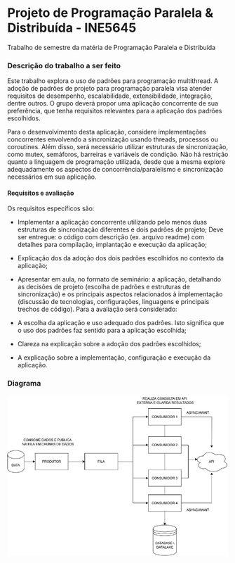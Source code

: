 # Projeto de Programação Paralela & Distribuída - INE5645
Trabalho de semestre da matéria de Programação Paralela e Distribuída

### Descrição do trabalho a ser feito

Este trabalho explora o uso de padrões para programação multithread. A adoção de
padrões de projeto para programação paralela visa atender requisitos de desempenho,
escalabilidade, extensibilidade, integração, dentre outros. O grupo deverá propor uma
aplicação concorrente de sua preferência, que tenha requisitos relevantes para a aplicação
dos padrões escolhidos.

Para o desenvolvimento desta aplicação, considere implementações concorrentes
envolvendo a sincronização usando threads, processos ou coroutines. Além disso, será
necessário utilizar estruturas de sincronização, como mutex, semáforos, barreiras e
variáveis de condição. Não há restrição quanto a linguagem de programação utilizada,
desde que a mesma explore adequadamente os aspectos de concorrência/paralelismo e
sincronização necessários em sua aplicação.

#### Requisitos e avaliação
Os requisitos específicos são:
* Implementar a aplicação concorrente utilizando pelo menos duas estruturas de
sincronização diferentes e dois padrões de projeto; Deve ser entregue: o código com
descrição (ex. arquivo readme) com detalhes para compilação, implantação e
execução da aplicação;
* Explicação dos da adoção dos dois padrões escolhidos no contexto da aplicação;
* Apresentar em aula, no formato de seminário: a aplicação, detalhando as decisões
de projeto (escolha de padrões e estruturas de sincronização) e os principais
aspectos relacionados à implementação (discussão de tecnologias, configurações,
linguagens e principais trechos de código).
Para a avaliação será considerado:
* A escolha da aplicação e uso adequado dos padrões. Isto significa que o uso dos
padrões faz sentido para a aplicação escolhida;

* Clareza na explicação sobre a adoção dos padrões escolhidos;
* A explicação sobre a implementação, configuração e execução da aplicação.

### Diagrama

![Diagrama](diagrama.png)


